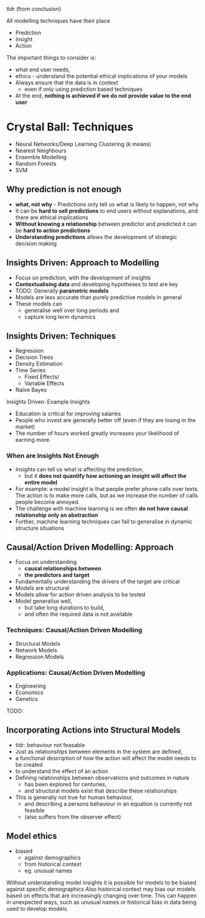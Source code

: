 
tldr (from conclusion)

All modelling techniques have their place 
- Prediction
- Insight
- Action

The important things to consider is:
- what end user needs, 
- ethics - understand the potential ethical implications of your models
- Always ensure that the data is in context 
  - even if only using prediction based techniques
- At the end, **nothing is achieved if we do not provide value to the end user**

# Crystal Ball: Techniques
- Neural Networks/Deep Learning Clustering (k means)
- Nearest Neighbours
- Ensemble Modelling
- Random Forests 
- SVM

## Why prediction is not enough

- **what, not why** - Predictions only tell us what is likely to happen, not why
- It can be **hard to sell predictions** to end users without explanations, and there are ethical implications
- **Without knowing a relationship** between predictor and predicted it can be **hard to action predictions**
- **Understanding predictions** allows the development of strategic decision making

## Insights Driven: Approach to Modelling
- Focus on prediction, with the development of insights
- **Contextualising data** and developing hypotheses to test are key
- TODO: Generally **parametric models**   
- Models are less accurate than purely predictive models in general
- These models can 
  - generalise well over long periods and 
  - capture long term dynamics



## Insights Driven: Techniques
- Regression
- Decision Trees
- Density Estimation
- Time Series 
  - Fixed Effects/
  - Variable Effects
- Naïve Bayes

Insights Driven: Example Insights
- Education is critical for improving salaries
- People who invest are generally better off (even if they are losing in the market)
- The number of hours worked greatly increases your likelihood of earning more.

### When are Insights Not Enough
- Insights can tell us what is affecting the prediction, 
  - but it **does not quantify how actioning an insight will affect the entire model**
- For example: a model insight is that people prefer phone calls over texts. The action is to make more calls, but as we increase the number of calls people become annoyed.
- The challenge with machine learning is we often **do not have causal relationship only an abstraction**
- Further, machine learning techniques can fail to generalise in dynamic structure situations

## Causal/Action Driven Modelling: Approach

- Focus on understanding 
  - **causal relationships between** 
  - **the predictors and target**
- Fundamentally understanding the drivers of the target are critical
- Models are structural
- Models allow for action driven analysis to be tested
- Model generalise well, 
  - but take long durations to build, 
  - and often the required data is not available


### Techniques: Causal/Action Driven Modelling

- Structural Models
- Network Models
- Regression Models

### Applications: Causal/Action Driven Modelling

- Engineering
- Economics 
- Genetics


TODO:
## Incorporating Actions into Structural Models
- tldr: behaviour not feasable
- Just as relationships between elements in the system are defined,
 - a functional description of how the action will affect the model needs to be created 
 - to understand the effect of an action
- Defining relationships between observations and outcomes in nature 
  - has been explored for centuries, 
  - and structural models exist that describe these relationships
- This is generally not true for human behaviour, 
  - and describing a persons behaviour in an equation is currently not feasible 
  - (also suffers from the observer effect)

## Model ethics

- biased 
  - against demographics
  - from historical context
  - eg. unusual names

Without understanding model insights it is possible for models to be biased against specific demographics
Also historical context may bias our models based on effects that are increasingly changing over time.
This can happen in unexpected ways, such as unusual names or historical bias in data being used to develop models.